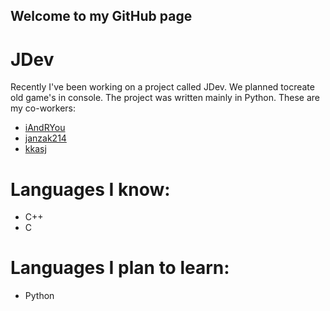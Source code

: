 ## Welcome to my GitHub page

# JDev
Recently I've been working on a project called JDev. We planned tocreate old game's in console. The project was written mainly in Python. These are my co-workers:
* [iAndRYou](https://iandryou.github.io/)
* [janzak214](https://janzak214.github.io/)
* [kkasj](https://kkasj.github.io/)

# Languages I know:
* C++
* C

# Languages I plan to learn:
* Python
